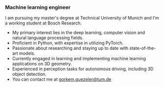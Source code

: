 ### Machine learning engineer

I am pursuing my master's degree at Technical University of Munich and I'm a working student at Bosch Research. 

- My primary interest lies in the deep learning, computer vision and natural language processing fields.
- Proficient in Python, with expertise in utilizing PyTorch.
- Passionate about researching and staying up to date with state-of-the-art models.
- Currently engaged in learning and implementing machine learning applications on 3D geometry.
- Experienced in perception tasks for autonomous driving, including 3D object detection.
- You can contact me at gorkem.guezeler@tum.de
